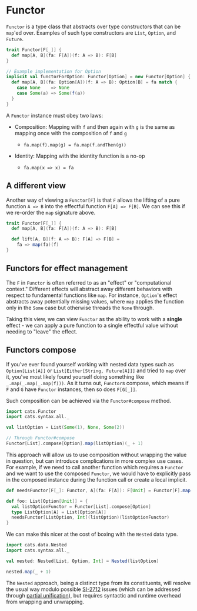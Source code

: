 # Functor
`Functor` is a type class that abstracts over type constructors that can be `map`'ed over. Examples of such
type constructors are `List`, `Option`, and `Future`.

```scala mdoc:silent
trait Functor[F[_]] {
  def map[A, B](fa: F[A])(f: A => B): F[B]
}

// Example implementation for Option
implicit val functorForOption: Functor[Option] = new Functor[Option] {
  def map[A, B](fa: Option[A])(f: A => B): Option[B] = fa match {
    case None    => None
    case Some(a) => Some(f(a))
  }
}
```

A `Functor` instance must obey two laws:

* Composition: Mapping with `f` and then again with `g` is the same as mapping once with the composition of `f` and `g`
    * `fa.map(f).map(g) = fa.map(f.andThen(g))`

* Identity: Mapping with the identity function is a no-op
    * `fa.map(x => x) = fa`

## A different view

Another way of viewing a `Functor[F]` is that `F` allows the lifting of a pure function `A => B` into the effectful
function `F[A] => F[B]`. We can see this if we re-order the `map` signature above.

```scala mdoc:silent:nest
trait Functor[F[_]] {
  def map[A, B](fa: F[A])(f: A => B): F[B]

  def lift[A, B](f: A => B): F[A] => F[B] =
    fa => map(fa)(f)
}
```

## Functors for effect management

The `F` in `Functor` is often referred to as an "effect" or "computational context." Different effects will
abstract away different behaviors with respect to fundamental functions like `map`. For instance, `Option`'s effect
abstracts away potentially missing values, where `map` applies the function only in the `Some` case but
otherwise threads the `None` through.

Taking this view, we can view `Functor` as the ability to work with a **single** effect - we can apply a pure
function to a single effectful value without needing to "leave" the effect.

## Functors compose

If you've ever found yourself working with nested data types such as `Option[List[A]]` or
`List[Either[String, Future[A]]]` and tried to `map` over it, you've most likely found yourself doing something
like `_.map(_.map(_.map(f)))`. As it turns out, `Functor`s compose, which means if `F` and `G` have
`Functor` instances, then so does `F[G[_]]`.

Such composition can be achieved via the `Functor#compose` method.

```scala mdoc:reset:silent
import cats.Functor
import cats.syntax.all._
```

```scala mdoc
val listOption = List(Some(1), None, Some(2))

// Through Functor#compose
Functor[List].compose[Option].map(listOption)(_ + 1)
```

This approach will allow us to use composition without wrapping the value in question, but can
introduce complications in more complex use cases. For example, if we need to call another function which
requires a `Functor` and we want to use the composed `Functor`, we would have to explicitly pass in the
composed instance during the function call or create a local implicit.

```scala mdoc:silent
def needsFunctor[F[_]: Functor, A](fa: F[A]): F[Unit] = Functor[F].map(fa)(_ => ())

def foo: List[Option[Unit]] = {
  val listOptionFunctor = Functor[List].compose[Option]
  type ListOption[A] = List[Option[A]]
  needsFunctor[ListOption, Int](listOption)(listOptionFunctor)
}
```

We can make this nicer at the cost of boxing with the `Nested` data type.

```scala mdoc:silent
import cats.data.Nested
import cats.syntax.all._
```

```scala mdoc
val nested: Nested[List, Option, Int] = Nested(listOption)

nested.map(_ + 1)
```

The `Nested` approach, being a distinct type from its constituents, will resolve the usual way modulo
possible [SI-2712][si2712] issues (which can be addressed through [partial unification][partial-unification]),
but requires syntactic and runtime overhead from wrapping and unwrapping.

[partial-unification]: https://github.com/fiadliel/sbt-partial-unification "A sbt plugin for enabling partial unification"
[si2712]: https://issues.scala-lang.org/browse/SI-2712 "SI-2712: implement higher-order unification for type constructor inference"
